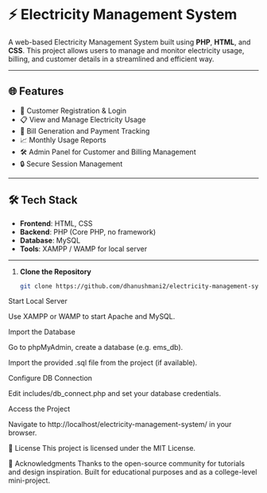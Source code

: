
# ⚡ Electricity Management System

A web-based Electricity Management System built using **PHP**, **HTML**, and **CSS**. This project allows users to manage and monitor electricity usage, billing, and customer details in a streamlined and efficient way.

---

## 🌐 Features

- 🔌 Customer Registration & Login  
- 📋 View and Manage Electricity Usage  
- 🧾 Bill Generation and Payment Tracking  
- 📈 Monthly Usage Reports  
- 🛠 Admin Panel for Customer and Billing Management  
- 🔒 Secure Session Management

---

## 🛠 Tech Stack

- **Frontend**: HTML, CSS  
- **Backend**: PHP (Core PHP, no framework)  
- **Database**: MySQL  
- **Tools**: XAMPP / WAMP for local server

---


1. **Clone the Repository**
   ```bash
   git clone https://github.com/dhanushmani2/electricity-management-system.git
Start Local Server

Use XAMPP or WAMP to start Apache and MySQL.

Import the Database

Go to phpMyAdmin, create a database (e.g. ems_db).

Import the provided .sql file from the project (if available).

Configure DB Connection

Edit includes/db_connect.php and set your database credentials.

Access the Project

Navigate to http://localhost/electricity-management-system/ in your browser.

🧾 License
This project is licensed under the MIT License.

🙌 Acknowledgments
Thanks to the open-source community for tutorials and design inspiration.
Built for educational purposes and as a college-level mini-project.




